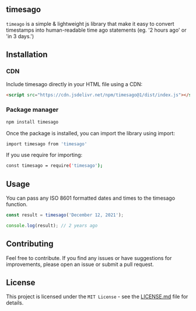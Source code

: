 ## timesago

`timeago` is a simple & lightweight js library that make it easy to convert timestamps into human-readable time ago statements (eg. '2 hours ago' or 'in 3 days.')

## Installation

### CDN
Include timesago directly in your HTML file using a CDN:

```html
<script src="https://cdn.jsdelivr.net/npm/timesago@1/dist/index.js"></script>
```

### Package manager

```bash
npm install timesago
```
Once the package is installed, you can import the library using import:

```bash
import timesago from 'timesago'
```
If you use require for importing: 

```bash
const timesago = require('timesago');
```

## Usage
You can pass any ISO 8601 formatted dates and times to the timesago function. 

```javascript
const result = timesago('December 12, 2021');

console.log(result); // 2 years ago
```

## Contributing
Feel free to contribute. If you find any issues or have suggestions for improvements, please open an issue or submit a pull request.

## License
This project is licensed under the `MIT License` - see the [LICENSE.md](./LICENSE) file for details.